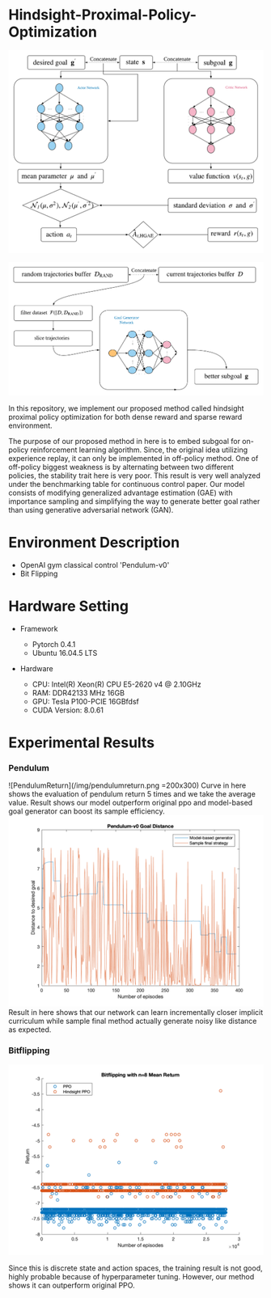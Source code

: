 # Hindsight-Proximal-Policy-Optimization

![HPPO](/img/methodonediagram.png)

![GoalGenerator](/img/methodtwodiagram.png)

In this repository, we implement our proposed method called hindsight proximal policy optimization for both dense reward and sparse reward environment. 

The purpose of our proposed method in here is to embed subgoal for on-policy reinforcement learning algorithm. Since, the original idea utilizing experience replay,  it can only be implemented in off-policy method. One of off-policy biggest weakness is by alternating between two different policies, the stability trait here is very poor. This result is very well analyzed under the benchmarking table for continuous control paper. Our model consists of modifying generalized advantage estimation (GAE) with importance sampling and simplifying the way to generate better goal rather than using generative adversarial network (GAN).


# Environment Description
- OpenAI gym classical control 'Pendulum-v0'
- Bit Flipping

# Hardware Setting
- Framework
    - Pytorch 0.4.1
    - Ubuntu 16.04.5 LTS

- Hardware
    - CPU: Intel(R) Xeon(R) CPU E5-2620 v4 @ 2.10GHz
    - RAM: DDR42133 MHz 16GB
    - GPU: Tesla P100-PCIE 16GBfdsf
    - CUDA Version: 8.0.61

# Experimental Results

### Pendulum
![PendulumReturn](/img/pendulumreturn.png =200x300)
Curve in here shows the evaluation of pendulum return 5 times and we take the average value. Result shows our model outperform original ppo and model-based goal generator can boost its sample efficiency.
![GoalDistance](/img/goaldistance.png)
Result in here shows that our network can learn incrementally closer implicit curriculum while sample final method actually generate noisy like distance as expected.

### Bitflipping
![BitflippingReturn](/img/bitflipping8return.png)

Since this is discrete state and action spaces, the training result is not good, highly probable because of hyperparameter tuning. However, our method shows it can outperform original PPO. 
